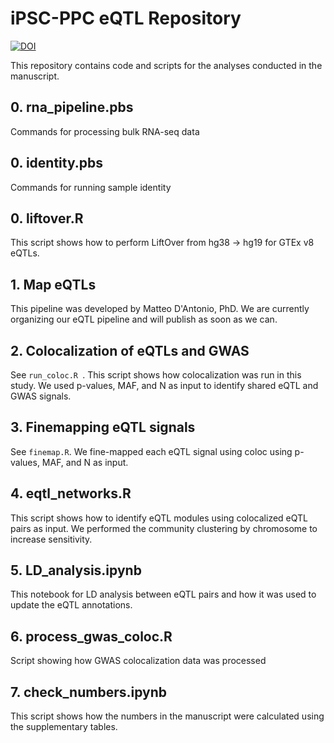 # iPSC-PPC eQTL Repository

[![DOI](https://zenodo.org/badge/666282159.svg)](https://zenodo.org/badge/latestdoi/666282159)

This repository contains code and scripts for the analyses conducted in the manuscript. 

## 0. rna_pipeline.pbs
Commands for processing bulk RNA-seq data 

## 0. identity.pbs
Commands for running sample identity

## 0. liftover.R
This script shows how to perform LiftOver from hg38 -> hg19 for GTEx v8 eQTLs.

## 1. Map eQTLs
This pipeline was developed by Matteo D'Antonio, PhD.
We are currently organizing our eQTL pipeline and will publish as soon as we can. 

## 2. Colocalization of eQTLs and GWAS
See `run_coloc.R `. This script shows how colocalization was run in this study. We used p-values, MAF, and N as input to identify shared eQTL and GWAS signals.

## 3. Finemapping eQTL signals
See `finemap.R`. We fine-mapped each eQTL signal using coloc using p-values, MAF, and N as input. 

## 4. eqtl_networks.R 
This script shows how to identify eQTL modules using colocalized eQTL pairs as input. We performed the community clustering by chromosome to increase sensitivity.

## 5. LD_analysis.ipynb 
This notebook for LD analysis between eQTL pairs and how it was used to update the eQTL annotations.

## 6. process_gwas_coloc.R
Script showing how GWAS colocalization data was processed

## 7. check_numbers.ipynb
This script shows how the numbers in the manuscript were calculated using the supplementary tables.





